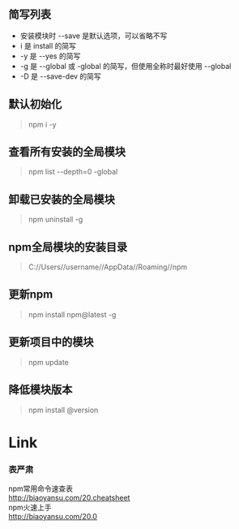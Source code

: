## 简写列表
* 安装模块时 --save 是默认选项，可以省略不写
* i 是 install 的简写
* -y 是 --yes 的简写
* -g 是 --global 或 -global 的简写，但使用全称时最好使用 --global
* -D 是 --save-dev 的简写

## 默认初始化
> npm i -y  


## 查看所有安装的全局模块
> npm list --depth=0 -global

## 卸载已安装的全局模块
> npm uninstall -g <package>

## npm全局模块的安装目录
> C://Users//username//AppData//Roaming//npm

## 更新npm
> npm install npm@latest -g

## 更新项目中的模块
> npm update <package>

## 降低模块版本
> npm install <package>@version

# Link
### 表严肃
npm常用命令速查表  
http://biaoyansu.com/20.cheatsheet  
npm火速上手  
http://biaoyansu.com/20.0

